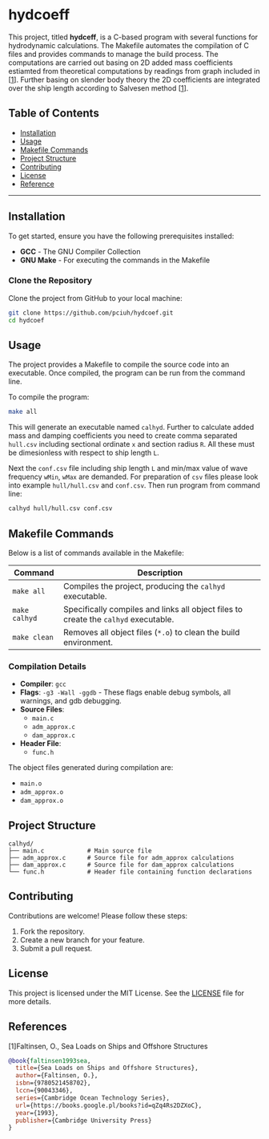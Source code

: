# hydcoeff

This project, titled **hydceff**, is a C-based program with several functions for hydrodynamic calculations. The Makefile automates the compilation of C files and provides commands to manage the build process. The computations are carried out basing on 2D added mass coefficients estiamted from theoretical computations by readings from graph included in [[1](#1)]. Further basing on slender body theory the 2D coefficients are integrated over the ship length according to Salvesen method [[1](#1)].

## Table of Contents

- [Installation](#installation)
- [Usage](#usage)
- [Makefile Commands](#makefile-commands)
- [Project Structure](#project-structure)
- [Contributing](#contributing)
- [License](#license)
- [Reference](#reference)

---

## Installation <a id="installation"></a>

To get started, ensure you have the following prerequisites installed:

- **GCC** - The GNU Compiler Collection
- **GNU Make** - For executing the commands in the Makefile

### Clone the Repository

Clone the project from GitHub to your local machine:

```bash
git clone https://github.com/pciuh/hydcoef.git
cd hydcoef
```

## Usage <a id="usage"></a>

The project provides a Makefile to compile the source code into an executable. Once compiled, the program can be run from the command line.

To compile the program:

```bash
make all
```

This will generate an executable named `calhyd`. Further to calculate added mass and damping coefficients you need to create comma separated `hull.csv` including sectional ordinate `x` and section radius `R`. All these must be dimesionless with respect to ship length `L`.

Next the `conf.csv` file including ship length `L` and min/max value of wave frequency `wMin`, `wMax` are demanded. For preparation of `csv` files please look into example `hull/hull.csv` and `conf.csv`. Then run program from command line:

```bash
calhyd hull/hull.csv conf.csv
```

## Makefile Commands <a id="makefile-commands"></a>

Below is a list of commands available in the Makefile:

| Command         | Description                                                                                       |
|-----------------|---------------------------------------------------------------------------------------------------|
| `make all`      | Compiles the project, producing the `calhyd` executable.                                          |
| `make calhyd`   | Specifically compiles and links all object files to create the `calhyd` executable.               |
| `make clean`    | Removes all object files (`*.o`) to clean the build environment.                                  |

### Compilation Details <a id="project-structure"></a>

- **Compiler**: `gcc`
- **Flags**: `-g3 -Wall -ggdb` - These flags enable debug symbols, all warnings, and gdb debugging.
- **Source Files**:
  - `main.c`
  - `adm_approx.c`
  - `dam_approx.c`
- **Header File**:
  - `func.h`

The object files generated during compilation are:

- `main.o`
- `adm_approx.o`
- `dam_approx.o`

## Project Structure

```
calhyd/
├── main.c            # Main source file
├── adm_approx.c      # Source file for adm_approx calculations
├── dam_approx.c      # Source file for dam_approx calculations
└── func.h            # Header file containing function declarations
```

## Contributing <a id="contributing"></a>

Contributions are welcome! Please follow these steps:

1. Fork the repository.
2. Create a new branch for your feature.
3. Submit a pull request.

## License <a id="license"></a>

This project is licensed under the MIT License. See the [LICENSE](LICENSE) file for more details.

## References

<a id="1">[1]</a>Faltinsen, O., Sea Loads on Ships and Offshore Structures
```bibtex
@book{faltinsen1993sea,
  title={Sea Loads on Ships and Offshore Structures},
  author={Faltinsen, O.},
  isbn={9780521458702},
  lccn={90043346},
  series={Cambridge Ocean Technology Series},
  url={https://books.google.pl/books?id=qZq4Rs2DZXoC},
  year={1993},
  publisher={Cambridge University Press}
}
```
